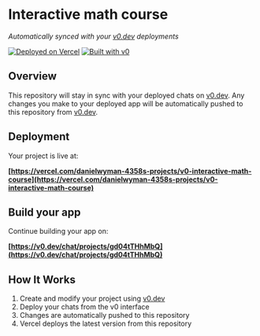 # Interactive math course

*Automatically synced with your [v0.dev](https://v0.dev) deployments*

[![Deployed on Vercel](https://img.shields.io/badge/Deployed%20on-Vercel-black?style=for-the-badge&logo=vercel)](https://vercel.com/danielwyman-4358s-projects/v0-interactive-math-course)
[![Built with v0](https://img.shields.io/badge/Built%20with-v0.dev-black?style=for-the-badge)](https://v0.dev/chat/projects/gd04tTHhMbQ)

## Overview

This repository will stay in sync with your deployed chats on [v0.dev](https://v0.dev).
Any changes you make to your deployed app will be automatically pushed to this repository from [v0.dev](https://v0.dev).

## Deployment

Your project is live at:

**[https://vercel.com/danielwyman-4358s-projects/v0-interactive-math-course](https://vercel.com/danielwyman-4358s-projects/v0-interactive-math-course)**

## Build your app

Continue building your app on:

**[https://v0.dev/chat/projects/gd04tTHhMbQ](https://v0.dev/chat/projects/gd04tTHhMbQ)**

## How It Works

1. Create and modify your project using [v0.dev](https://v0.dev)
2. Deploy your chats from the v0 interface
3. Changes are automatically pushed to this repository
4. Vercel deploys the latest version from this repository